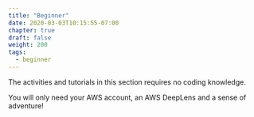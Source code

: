 ```yaml
---
title: "Beginner"
date: 2020-03-03T10:15:55-07:00
chapter: true
draft: false
weight: 200
tags:
  - beginner
---
```

The activities and tutorials in this section requires no coding knowledge.

You will only need your AWS account, an AWS DeepLens and a sense of adventure!
